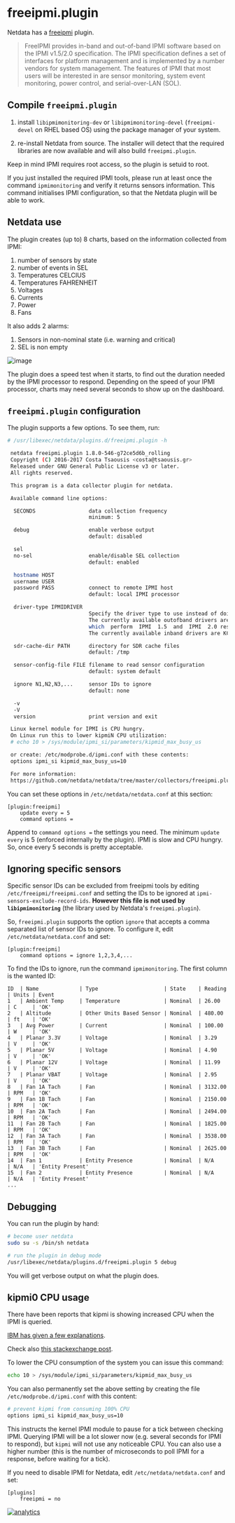 # freeipmi.plugin

Netdata has a [freeipmi](https://www.gnu.org/software/freeipmi/) plugin.

> FreeIPMI provides in-band and out-of-band IPMI software based on the IPMI v1.5/2.0 specification. The IPMI specification defines a set of interfaces for platform management and is implemented by a number vendors for system management. The features of IPMI that most users will be interested in are sensor monitoring, system event monitoring, power control, and serial-over-LAN (SOL).

## Compile `freeipmi.plugin`

1.  install `libipmimonitoring-dev` or `libipmimonitoring-devel` (`freeipmi-devel` on RHEL based OS) using the package manager of your system.

2.  re-install Netdata from source. The installer will detect that the required libraries are now available and will also build `freeipmi.plugin`.

Keep in mind IPMI requires root access, so the plugin is setuid to root.

If you just installed the required IPMI tools, please run at least once the command `ipmimonitoring` and verify it returns sensors information. This command initialises IPMI configuration, so that the Netdata plugin will be able to work.

## Netdata use

The plugin creates (up to) 8 charts, based on the information collected from IPMI:

1.  number of sensors by state
2.  number of events in SEL
3.  Temperatures CELCIUS
4.  Temperatures FAHRENHEIT
5.  Voltages
6.  Currents
7.  Power
8.  Fans

It also adds 2 alarms:

1.  Sensors in non-nominal state (i.e. warning and critical)
2.  SEL is non empty

![image](https://cloud.githubusercontent.com/assets/2662304/23674138/88926a20-037d-11e7-89c0-20e74ee10cd1.png)

The plugin does a speed test when it starts, to find out the duration needed by the IPMI processor to respond. Depending on the speed of your IPMI processor, charts may need several seconds to show up on the dashboard.

## `freeipmi.plugin` configuration

The plugin supports a few options. To see them, run:

```sh
# /usr/libexec/netdata/plugins.d/freeipmi.plugin -h

 netdata freeipmi.plugin 1.8.0-546-g72ce5d6b_rolling
 Copyright (C) 2016-2017 Costa Tsaousis <costa@tsaousis.gr>
 Released under GNU General Public License v3 or later.
 All rights reserved.

 This program is a data collector plugin for netdata.

 Available command line options:

  SECONDS                 data collection frequency
                          minimum: 5

  debug                   enable verbose output
                          default: disabled

  sel
  no-sel                  enable/disable SEL collection
                          default: enabled

  hostname HOST
  username USER
  password PASS           connect to remote IPMI host
                          default: local IPMI processor

  driver-type IPMIDRIVER
                          Specify the driver type to use instead of doing an auto selection. 
                          The currently available outofband drivers are LAN and  LAN_2_0,
                          which  perform  IPMI  1.5  and  IPMI  2.0 respectively. 
                          The currently available inband drivers are KCS, SSIF, OPENIPMI and SUNBMC.

  sdr-cache-dir PATH      directory for SDR cache files
                          default: /tmp

  sensor-config-file FILE filename to read sensor configuration
                          default: system default

  ignore N1,N2,N3,...     sensor IDs to ignore
                          default: none

  -v
  -V
  version                 print version and exit

 Linux kernel module for IPMI is CPU hungry.
 On Linux run this to lower kipmiN CPU utilization:
 # echo 10 > /sys/module/ipmi_si/parameters/kipmid_max_busy_us

 or create: /etc/modprobe.d/ipmi.conf with these contents:
 options ipmi_si kipmid_max_busy_us=10

 For more information:
 https://github.com/netdata/netdata/tree/master/collectors/freeipmi.plugin
```

You can set these options in `/etc/netdata/netdata.conf` at this section:

```
[plugin:freeipmi]
	update every = 5
	command options = 
```

Append to `command options =` the settings you need. The minimum `update every` is 5 (enforced internally by the plugin). IPMI is slow and CPU hungry. So, once every 5 seconds is pretty acceptable.

## Ignoring specific sensors

Specific sensor IDs can be excluded from freeipmi tools by editing `/etc/freeipmi/freeipmi.conf` and setting the IDs to be ignored at `ipmi-sensors-exclude-record-ids`. **However this file is not used by `libipmimonitoring`** (the library used by Netdata's `freeipmi.plugin`).

So, `freeipmi.plugin` supports the option `ignore` that accepts a comma separated list of sensor IDs to ignore. To configure it, edit `/etc/netdata/netdata.conf` and set:

```
[plugin:freeipmi]
	command options = ignore 1,2,3,4,...
```

To find the IDs to ignore, run the command `ipmimonitoring`. The first column is the wanted ID:

```
ID  | Name             | Type                     | State    | Reading    | Units | Event
1   | Ambient Temp     | Temperature              | Nominal  | 26.00      | C     | 'OK'
2   | Altitude         | Other Units Based Sensor | Nominal  | 480.00     | ft    | 'OK'
3   | Avg Power        | Current                  | Nominal  | 100.00     | W     | 'OK'
4   | Planar 3.3V      | Voltage                  | Nominal  | 3.29       | V     | 'OK'
5   | Planar 5V        | Voltage                  | Nominal  | 4.90       | V     | 'OK'
6   | Planar 12V       | Voltage                  | Nominal  | 11.99      | V     | 'OK'
7   | Planar VBAT      | Voltage                  | Nominal  | 2.95       | V     | 'OK'
8   | Fan 1A Tach      | Fan                      | Nominal  | 3132.00    | RPM   | 'OK'
9   | Fan 1B Tach      | Fan                      | Nominal  | 2150.00    | RPM   | 'OK'
10  | Fan 2A Tach      | Fan                      | Nominal  | 2494.00    | RPM   | 'OK'
11  | Fan 2B Tach      | Fan                      | Nominal  | 1825.00    | RPM   | 'OK'
12  | Fan 3A Tach      | Fan                      | Nominal  | 3538.00    | RPM   | 'OK'
13  | Fan 3B Tach      | Fan                      | Nominal  | 2625.00    | RPM   | 'OK'
14  | Fan 1            | Entity Presence          | Nominal  | N/A        | N/A   | 'Entity Present'
15  | Fan 2            | Entity Presence          | Nominal  | N/A        | N/A   | 'Entity Present'
...
```

## Debugging

You can run the plugin by hand:

```sh
# become user netdata
sudo su -s /bin/sh netdata

# run the plugin in debug mode
/usr/libexec/netdata/plugins.d/freeipmi.plugin 5 debug
```

You will get verbose output on what the plugin does.

## kipmi0 CPU usage

There have been reports that kipmi is showing increased CPU when the IPMI is queried.

[IBM has given a few explanations](http://www-01.ibm.com/support/docview.wss?uid=nas7d580df3d15874988862575fa0050f604).

Check also [this stackexchange post](http://unix.stackexchange.com/questions/74900/kipmi0-eating-up-to-99-8-cpu-on-centos-6-4).

To lower the CPU consumption of the system you can issue this command:

```sh
echo 10 > /sys/module/ipmi_si/parameters/kipmid_max_busy_us
```

You can also permanently set the above setting by creating the file `/etc/modprobe.d/ipmi.conf` with this content:

```sh
# prevent kipmi from consuming 100% CPU
options ipmi_si kipmid_max_busy_us=10
```

This instructs the kernel IPMI module to pause for a tick between checking IPMI. Querying IPMI will be a lot slower now (e.g. several seconds for IPMI to respond), but `kipmi` will not use any noticeable CPU. You can also use a higher number (this is the number of microseconds to poll IPMI for a response, before waiting for a tick).

If you need to disable IPMI for Netdata, edit `/etc/netdata/netdata.conf` and set:

```
[plugins]
    freeipmi = no
```

[![analytics](https://www.google-analytics.com/collect?v=1&aip=1&t=pageview&_s=1&ds=github&dr=https%3A%2F%2Fgithub.com%2Fnetdata%2Fnetdata&dl=https%3A%2F%2Fmy-netdata.io%2Fgithub%2Fcollectors%2Ffreeipmi.plugin%2FREADME&_u=MAC~&cid=5792dfd7-8dc4-476b-af31-da2fdb9f93d2&tid=UA-64295674-3)](<>)
